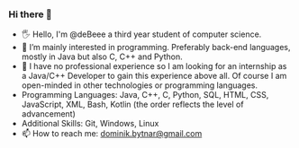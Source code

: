 ### Hi there 👋

<!--
**deBeee/deBeee** is a ✨ _special_ ✨ repository because its `README.md` (this file) appears on your GitHub profile.

Here are some ideas to get you started:

- 🔭 I’m currently working on ...
- 🌱 I’m currently learning ...
- 👯 I’m looking to collaborate on ...
- 🤔 I’m looking for help with ...
- 💬 Ask me about ...
- 📫 How to reach me: ...
- 😄 Pronouns: ...
- ⚡ Fun fact: ...
-->

- 🖐 Hello, I'm @deBeee a third year student of computer science.
- 👀 I’m mainly interested in programming. Preferably back-end languages, mostly in Java but also C, C++ and Python.
- 🤔 I have no professional experience so I am looking for an internship as a Java/C++ Developer to gain this experience above all. Of course I am open-minded in other technologies or programming languages.
- Programming Languages: Java, C++, C, Python, SQL, HTML, CSS, JavaScript, XML, Bash, Kotlin (the order reflects the level of advancement)
- Additional Skills: Git, Windows, Linux
- 📫 How to reach me: dominik.bytnar@gmail.com

